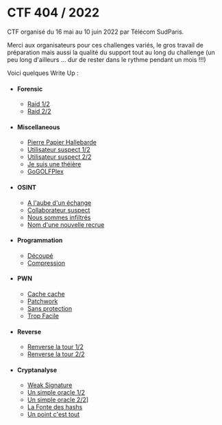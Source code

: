 # CTF 404 / 2022

CTF organisé du 16 mai au 10 juin 2022 par Télécom SudParis.


Merci aux organisateurs pour ces challenges variés, le gros travail de préparation mais aussi la qualité du support tout au long du challenge (un peu long d'ailleurs ... dur de rester dans le rythme pendant un mois !!!)

Voici quelques Write Up :


- #### Forensic
  - [Raid 1/2](forensic/raid_1)
  - [Raid 2/2](forensic/raid_2)
- #### Miscellaneous
  - [Pierre Papier Hallebarde](misc/pierre_papier_hallebarde)
  - [Utilisateur suspect 1/2](misc/suspect_user_1)
  - [Utilisateur suspect 2/2](misc/suspect_user_2)
  - [Je suis une théière](misc/teapot)
  - [GoGOLFPlex](misc/gogolfplex)
- #### OSINT
  - [A l'aube d'un échange](osint/aube)
  - [Collaborateur suspect](osint/collab_suspect)
  - [Nous sommes infiltrés](osint/infiltres)
  - [Nom d'une nouvelle recrue](osint/nom_nvelle_recrue)
- #### Programmation
  - [Découpé](programmation/decoupe)
  - [Compression](programmation/compression)
- #### PWN
  - [Cache cache](pwn/cache_cache)
  - [Patchwork](pwn/patchwork)
  - [Sans protection](pwn/sans_protection)
  - [Trop Facile](pwn/trop_facile)
- #### Reverse
  - [Renverse la tour 1/2](reverse/tour_1)
  - [Renverse la tour 2/2](reverse/tour_2)
- #### Cryptanalyse
  - [Weak Signature](crypto/weak_sign)
  - [Un simple oracle 1/2](crypto/oracle_1)
  - [Un simple oracle 2/2](crypto/oracle_2)]
  - [La Fonte des hashs](crypto/fonte_hash)
  - [Un point c'est tout](crypto/point)
